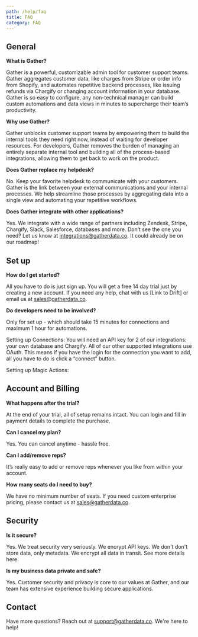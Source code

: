 ```yaml
---
path: /help/faq
title: FAQ
category: FAQ
---
```

## **General**

**What is Gather?**

Gather is a powerful, customizable admin tool for customer support teams. Gather aggregates customer data, like charges from Stripe or order info from Shopify, and automates repetitive backend processes, like issuing refunds via Chargify or changing account information in your database. Gather is so easy to configure, any non-technical manager can build custom automations and data views in minutes to supercharge their team’s productivity.

**Why use Gather?**

Gather unblocks customer support teams by empowering them to build the internal tools they need right now, instead of waiting for developer resources. For developers, Gather removes the burden of managing an entirely separate internal tool and building all of the process-based integrations, allowing them to get back to work on the product.

**Does Gather replace my helpdesk?**

No. Keep your favorite helpdesk to communicate with your customers. Gather is the link between your external communications and your internal processes. We help streamline those processes by aggregating data into a single view and automating your repetitive workflows.

**Does Gather integrate with other applications?**

Yes. We integrate with a wide range of partners including Zendesk, Stripe, Chargify, Slack, Salesforce, databases and more. Don’t see the one you need? Let us know at integrations@gatherdata.co. It could already be on our roadmap!

## **Set up**

**How do I get started?**

All you have to do is just sign up. You will get a free 14 day trial just by creating a new account. If you need any help, chat with us \[Link to Drift] or email us at sales@gatherdata.co.

**Do developers need to be involved?**

Only for set up - which should take 15 minutes for connections and maximum 1 hour for automations.

Setting up Connections: You will need an API key for 2 of our integrations: your own database and Chargify. All of our other supported integrations use OAuth. This means if you have the login for the connection you want to add, all you have to do is click a “connect” button.

Setting up Magic Actions: 

## **Account and Billing**

**What happens after the trial?**

At the end of your trial, all of setup remains intact. You can login and fill in payment details to complete the purchase.

**Can I cancel my plan?**

Yes. You can cancel anytime - hassle free.

**Can I add/remove reps?**

It’s really easy to add or remove reps whenever you like from within your account.

**How many seats do I need to buy?**

We have no minimum number of seats. If you need custom enterprise pricing, please contact us at sales@gatherdata.co.

## **Security**

**Is it secure?**

Yes. We treat security very seriously. We encrypt API keys. We don't don't store data, only metadata. We encrypt all data in transit. See more details here.

**Is my business data private and safe?**

Yes. Customer security and privacy is core to our values at Gather, and our team has extensive experience building secure applications.

## **Contact**

Have more questions? Reach out at support@gatherdata.co. We're here to help!
